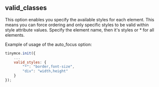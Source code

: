 ## valid_classes

This option enables you specify the available styles for each element. This means you can force ordering and only specific styles to be valid within style attribute values. Specify the element name, then it's styles or * for all elements.

Example of usage of the auto_focus option:

```js
tinymce.init({
    ...
    valid_styles: {
        "*": "border,font-size",
        "div": "width,height"
    }
});
```
